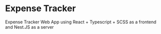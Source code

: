 # Expense Tracker

Expense Tracker Web App using React + Typescript + SCSS as a frontend and Nest.JS as a server
